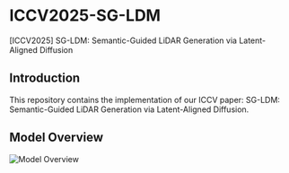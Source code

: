 # ICCV2025-SG-LDM
[ICCV2025] SG-LDM: Semantic-Guided LiDAR Generation via Latent-Aligned Diffusion

## Introduction
This repository contains the implementation of our ICCV paper: SG-LDM: Semantic-Guided LiDAR Generation via Latent-Aligned Diffusion.

## Model Overview
![Model Overview](assets/model-overview.png)
